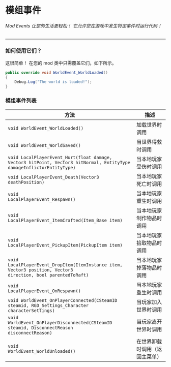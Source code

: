 # 模组事件 
###### Mod Events 让您的生活更轻松！  它允许您在游戏中发生特定事件时运行代码！ 
---

### 如何使用它们？ 
  这很简单！   在您的 mod 类中只需覆盖它们，如下所示。 
```csharp
public override void WorldEvent_WorldLoaded()
{
    Debug.Log("The world is loaded!");
}
```
### 模组事件列表
|  方法   | 描述  |
|  ----  | ----  |
| <code class="lang-csharp">void WorldEvent_WorldLoaded()</code>  | 加载世界时调用|
| <code class="lang-csharp">void WorldEvent_WorldSaved() </code> | 当世界得救时调用|
| <code class="lang-csharp">void LocalPlayerEvent_Hurt(float damage, Vector3 hitPoint, Vector3 hitNormal, EntityType damageInflictorEntityType)</code>  | 当本地玩家受伤时调用|
| <code class="lang-csharp">void LocalPlayerEvent_Death(Vector3 deathPosition)</code>  | 当本地玩家死亡时调用|
| <code class="lang-csharp">void LocalPlayerEvent_Respawn()</code>  | 当本地玩家重生时调用|
| <code class="lang-csharp">void LocalPlayerEvent_ItemCrafted(Item_Base item)</code>  | 当本地玩家制作物品时调用|
| <code class="lang-csharp">void LocalPlayerEvent_PickupItem(PickupItem item)</code>  | 当本地玩家拾取物品时调用|
| <code class="lang-csharp">void LocalPlayerEvent_DropItem(ItemInstance item, Vector3 position, Vector3 direction, bool parentedToRaft)</code>  | 当本地玩家掉落物品时调用|
| <code class="lang-csharp">void LocalPlayerEvent_OnRespawn()</code>  | 当本地玩家重生时调用|
| <code class="lang-csharp">void WorldEvent_OnPlayerConnected(CSteamID steamid, RGD_Settings_Character characterSettings)</code>  | 当玩家加入世界时调用|
| <code class="lang-csharp">void WorldEvent_OnPlayerDisconnected(CSteamID steamid, DisconnectReason disconnectReason) </code> | 当玩家离开世界时调用|
| <code class="lang-csharp">void WorldEvent_WorldUnloaded()</code>  | 在世界卸载时调用（返回主菜单）|
